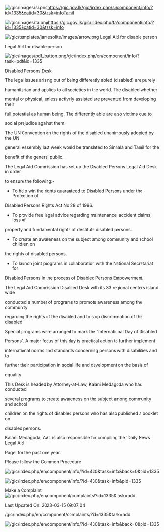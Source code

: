 <!-- Source: https://gic.gov.lk/gic/index.php/en/component/info/?id=1335&catid=30&task=info -->

![/gic/images/si.png](/gic/images/si.png)https://gic.gov.lk/gic/index.php/si/component/info/?id=1335&catid=30&task=infoTamil

![/gic/images/ta.png](/gic/images/ta.png)https://gic.gov.lk/gic/index.php/ta/component/info/?id=1335&catid=30&task=info

![/gic/templates/jamesolite/images/arrow.png](/gic/templates/jamesolite/images/arrow.png) Legal Aid for disable person

Legal Aid for disable person

![/gic/images/pdf_button.png](/gic/images/pdf_button.png)/gic/index.php/en/component/info/?task=pdf&id=1335

Disabled Persons Desk

The legal issues arising out of being differently abled (disabled) are purely

humanitarian and applies to all societies in the world. The disabled whether

mental or physical, unless actively assisted are prevented from developing their

full potential as human being. The differently able are also victims due to

social prejudice against them.

The UN Convention on the rights of the disabled unanimously adopted by the UN

general Assembly last week would be translated to Sinhala and Tamil for the

benefit of the general public.

The Legal Aid Commission has set up the Disabled Persons Legal Aid Desk in order

to ensure the following:-

 * To help win the rights guaranteed to Disabled Persons under the Protection of

 Disabled Persons Rights Act No.28 of 1996.

 * To provide free legal advice regarding maintenance, accident claims, loss of

 property and fundamental rights of destitute disabled persons.

 * To create an awareness on the subject among community and school children on

 the rights of disabled persons.

 * To launch joint programs in collaboration with the National Secretariat for

 Disabled Persons in the process of Disabled Persons Empowerment.

The Legal Aid Commission Disabled Desk with its 33 regional centers island wide

conducted a number of programs to promote awareness among the community

regarding the rights of the disabled and to stop discrimination of the disabled.

Special programs were arranged to mark the “International Day of Disabled

Persons”. A major focus of this day is practical action to further implement

international norms and standards concerning persons with disabilities and to

further their participation in social life and development on the basis of

equality

This Desk is headed by Attorney-at-Law, Kalani Medagoda who has conducted

several programs to create awareness on the subject among community and school

children on the rights of disabled persons who has also published a booklet on

disabled persons.

Kalani Medagoda, AAL is also responsible for compiling the ‘Daily News Legal Aid

Page’ for the past one year.

Please follow the Common Procedure

![/gic/index.php/en/component/info/?id=430&task=info&back=0&pid=1335](/gic/index.php/en/component/info/?id=430&task=info&back=0&pid=1335)

![/gic/index.php/en/component/info/?id=430&task=info&pid=1335](/gic/index.php/en/component/info/?id=430&task=info&pid=1335)

Make a Complaint ![/gic/index.php/en/component/complaints/?id=1335&task=add](/gic/index.php/en/component/complaints/?id=1335&task=add)

Last Updated On: 2023-03-15 09:07:04

/gic/index.php/en/component/complaints/?id=1335&task=add

![/gic/index.php/en/component/info/?id=430&task=info&back=0&pid=1335](/gic/index.php/en/component/info/?id=430&task=info&back=0&pid=1335)